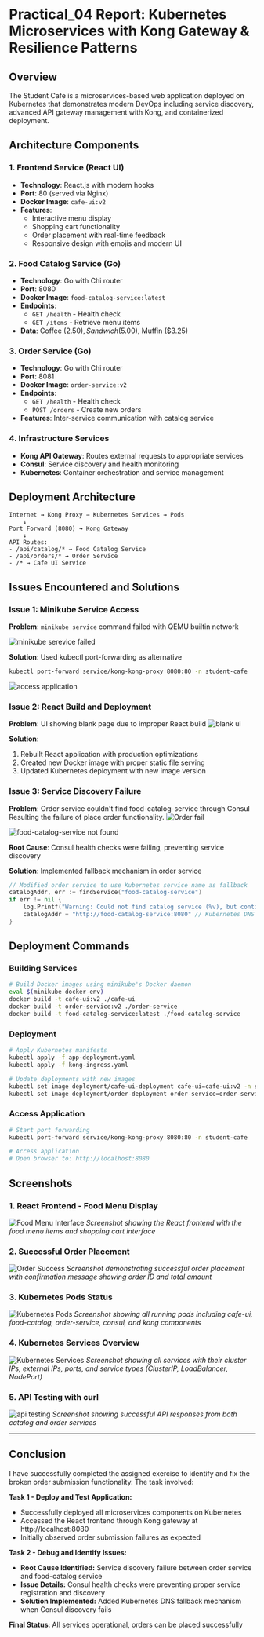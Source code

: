 # Practical_04 Report: Kubernetes Microservices with Kong Gateway & Resilience Patterns

## Overview

The Student Cafe is a microservices-based web application deployed on Kubernetes that demonstrates modern DevOps including service discovery, advanced API gateway management with Kong, and containerized deployment.

## Architecture Components

### 1. Frontend Service (React UI)

- **Technology**: React.js with modern hooks
- **Port**: 80 (served via Nginx)
- **Docker Image**: `cafe-ui:v2`
- **Features**:
  - Interactive menu display
  - Shopping cart functionality
  - Order placement with real-time feedback
  - Responsive design with emojis and modern UI

### 2. Food Catalog Service (Go)

- **Technology**: Go with Chi router
- **Port**: 8080
- **Docker Image**: `food-catalog-service:latest`
- **Endpoints**:
  - `GET /health` - Health check
  - `GET /items` - Retrieve menu items
- **Data**: Coffee ($2.50), Sandwich ($5.00), Muffin ($3.25)

### 3. Order Service (Go)

- **Technology**: Go with Chi router
- **Port**: 8081
- **Docker Image**: `order-service:v2`
- **Endpoints**:
  - `GET /health` - Health check
  - `POST /orders` - Create new orders
- **Features**: Inter-service communication with catalog service

### 4. Infrastructure Services

- **Kong API Gateway**: Routes external requests to appropriate services
- **Consul**: Service discovery and health monitoring
- **Kubernetes**: Container orchestration and service management

## Deployment Architecture

```
Internet → Kong Proxy → Kubernetes Services → Pods
    ↓
Port Forward (8080) → Kong Gateway
    ↓
API Routes:
- /api/catalog/* → Food Catalog Service
- /api/orders/* → Order Service
- /* → Cafe UI Service
```

## Issues Encountered and Solutions

### Issue 1: Minikube Service Access

**Problem**: `minikube service` command failed with QEMU builtin network

![minikube serevice failed](/assets/practical4Screenshots/minikube-fail.png)


**Solution**: Used kubectl port-forwarding as alternative

```bash
kubectl port-forward service/kong-kong-proxy 8080:80 -n student-cafe
```
![access application](/assets/practical4Screenshots/access-application.png)


### Issue 2: React Build and Deployment

**Problem**: UI showing blank page due to improper React build
![blank ui](/assets/practical4Screenshots/blank.png)


**Solution**:

1. Rebuilt React application with production optimizations
2. Created new Docker image with proper static file serving
3. Updated Kubernetes deployment with new image version

### Issue 3: Service Discovery Failure

**Problem**: Order service couldn't find food-catalog-service through Consul  
Resulting the failure of place order functionality.
![Order fail](/assets/practical4Screenshots/order-fail.png)

![food-catalog-service not found](/assets/practical4Screenshots/postman-fail.png)

**Root Cause**: Consul health checks were failing, preventing service discovery

**Solution**: Implemented fallback mechanism in order service

```go
// Modified order service to use Kubernetes service name as fallback
catalogAddr, err := findService("food-catalog-service")
if err != nil {
    log.Printf("Warning: Could not find catalog service (%v), but continuing with order", err)
    catalogAddr = "http://food-catalog-service:8080" // Kubernetes DNS fallback
}
```

## Deployment Commands

### Building Services

```bash
# Build Docker images using minikube's Docker daemon
eval $(minikube docker-env)
docker build -t cafe-ui:v2 ./cafe-ui
docker build -t order-service:v2 ./order-service
docker build -t food-catalog-service:latest ./food-catalog-service
```

### Deployment

```bash
# Apply Kubernetes manifests
kubectl apply -f app-deployment.yaml
kubectl apply -f kong-ingress.yaml

# Update deployments with new images
kubectl set image deployment/cafe-ui-deployment cafe-ui=cafe-ui:v2 -n student-cafe
kubectl set image deployment/order-deployment order-service=order-service:v2 -n student-cafe
```

### Access Application

```bash
# Start port forwarding
kubectl port-forward service/kong-kong-proxy 8080:80 -n student-cafe

# Access application
# Open browser to: http://localhost:8080
```


## Screenshots

### 1. React Frontend - Food Menu Display

![Food Menu Interface](/assets/practical4Screenshots/food-menu-display.png)
_Screenshot showing the React frontend with the food menu items and shopping cart interface_

### 2. Successful Order Placement

![Order Success](/assets/practical4Screenshots/order-placement-success.png)
_Screenshot demonstrating successful order placement with confirmation message showing order ID and total amount_

### 3. Kubernetes Pods Status

![Kubernetes Pods](/assets/practical4Screenshots/kubectl-get-pods.png)
_Screenshot showing all running pods including cafe-ui, food-catalog, order-service, consul, and kong components_

### 4. Kubernetes Services Overview

![Kubernetes Services](/assets/practical4Screenshots/kubectl-get-services.png)
_Screenshot showing all services with their cluster IPs, external IPs, ports, and service types (ClusterIP, LoadBalancer, NodePort)_

### 5. API Testing with curl

![api testing](/assets/practical4Screenshots/postman-success.png)
_Screenshot showing successful API responses from both catalog and order services_

---

## Conclusion
I have successfully completed the assigned exercise to identify and fix the broken order submission functionality. The task involved:

**Task 1 - Deploy and Test Application:**
- Successfully deployed all microservices components on Kubernetes
- Accessed the React frontend through Kong gateway at http://localhost:8080
- Initially observed order submission failures as expected

**Task 2 - Debug and Identify Issues:**
- **Root Cause Identified:** Service discovery failure between order service and food-catalog service
- **Issue Details:** Consul health checks were preventing proper service registration and discovery
- **Solution Implemented:** Added Kubernetes DNS fallback mechanism when Consul discovery fails


**Final Status**: All services operational, orders can be placed successfully
